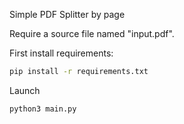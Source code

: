 Simple PDF Splitter by page

Require a source file named "input.pdf".

First install requirements:

```bash
pip install -r requirements.txt 
```



Launch

```bash
python3 main.py
```
